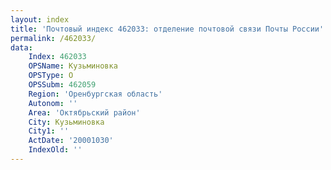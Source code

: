 ```yaml
---
layout: index
title: 'Почтовый индекс 462033: отделение почтовой связи Почты России'
permalink: /462033/
data:
    Index: 462033
    OPSName: Кузьминовка
    OPSType: О
    OPSSubm: 462059
    Region: 'Оренбургская область'
    Autonom: ''
    Area: 'Октябрьский район'
    City: Кузьминовка
    City1: ''
    ActDate: '20001030'
    IndexOld: ''
---
```

